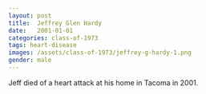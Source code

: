 ```yaml
---
layout: post
title:  Jeffrey Glen Hardy
date:   2001-01-01
categories: class-of-1973
tags: heart-disease
images: /assets/class-of-1973/jeffrey-g-hardy-1.png
gender: male
---
```

Jeff died of a heart attack at his home in Tacoma in 2001. 
